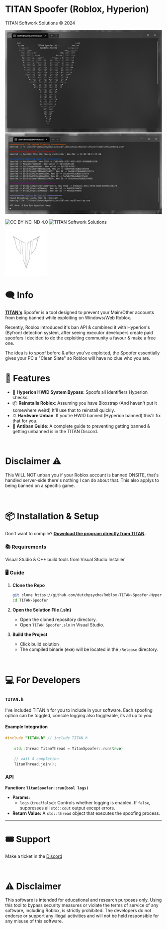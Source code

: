 # TITAN Spoofer (Roblox, Hyperion)

TITAN Softwork Solutions © 2024

![TITAN Spoofer](./Images/ox.png)
![TITAN Spoofer](./Images/xo.png)

![CC BY-NC-ND 4.0](https://img.shields.io/badge/License-CC%20BY--NC--ND%204.0-lightgrey?style=for-the-badge)
![TITAN Softwork Solutions](https://img.shields.io/badge/TITAN_Softwork_Solutions-Discord-blue?style=for-the-badge&logo=discord)

![TITAN Spoofer](./Images/TITAN%20(Custom).png)

# 🗨️ Info

**[TITAN's](https://titansoftwork.net/)** Spoofer is a tool designed to prevent your Main/Other accounts from being banned while exploiting on Windows/Web Roblox.

Recently, Roblox introduced it's ban API & combined it with Hyperion's (Byfron) detection system, after seeing executor developers create paid spoofers I decided to do the exploiting community a favour & make a free one.

The idea is to spoof before & after you've exploited, the Spoofer essentially gives your PC a "Clean Slate" so Roblox will have no clue who you are.

# 💎 Features

- 🔑 **Hyperion HWID System Bypass**: Spoofs all identifiers Hyperion checks.
- 📦 **Reinstalls Roblox**: Assuming you have Bloxstrap (And haven't put it somewhere weird) It'll use that to reinstall quickly.
- ⚖️ **Hardware Unban**: If you're HWID banned (Hyperion banned) this'll fix that for you.
- 📖 **Antiban Guide**: A complete guide to preventing getting banned & getting unbanned is in the TITAN Discord.

<br>

# Disclaimer ⚠️

This WILL NOT unban you if your Roblox account is banned ONSITE, that's handled server-side there's nothing I can do about that. This also applys to being banned on a specific game.

<br>

# 📦 Installation & Setup

Don't want to compile? **[Download the program directly from TITAN](https://titansoftwork.net).**
 
### 📚 Requirements

Visual Studio & C++ build tools from Visual Studio Installer

### 🖥️ Guide

1. **Clone the Repo**

    ```sh
    git clone https://github.com/dutchpsycho/Roblox-TITAN-Spoofer-Hyperion.git
    cd TITAN-Spoofer
    ```

2. **Open the Solution File (.sln)**

    - Open the cloned repository directory.
    - Open `TITAN Spoofer.sln` in Visual Studio.

3. **Build the Project**

    - Click build solution
    - The compiled binarie (exe) will be located in the `/Release` directory.

<br>

# 💻 For Developers

### `TITAN.h`

I've included TITAN.h for you to include in your software. Each spoofing option can be toggled, console logging also toggleable, its all up to you.

#### Example Integration

```cpp
#include "TITAN.h" // include TITAN.h

    std::thread TitanThread = TitanSpoofer::run(true)

    // wait 4 completion
    TitanThread.join();
```

### API

**Function: `TitanSpoofer::run(bool logs)`**

- **Params:**
  - `logs` (`true`/`false`): Controls whether logging is enabled. If `false`, suppresses all `std::cout` output except errors.
- **Return Value:** A `std::thread` object that executes the spoofing process.

---

# 🎟️ Support

Make a ticket in the [Discord](https://titansoftwork.net)

<br>

# ⚠️ Disclaimer

This software is intended for educational and research purposes only. Using this tool to bypass security measures or violate the terms of service of any software, including Roblox, is strictly prohibited. The developers do not endorse or support any illegal activities and will not be held responsible for any misuse of this software.
